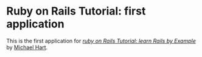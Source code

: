 # Ruby on Rails Tutorial: first application

This is the first application for
[*ruby on Rails Tutorial: learn Rails by Example*](http://railstutorial.org/)
by [Michael Hart](http;//micaelhart1.com).

